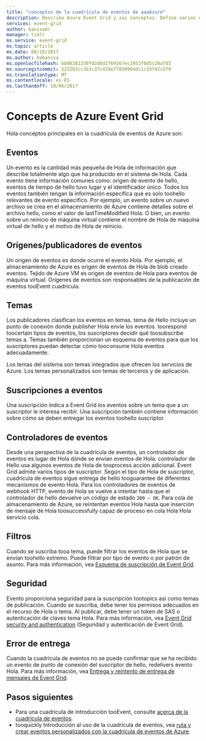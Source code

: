 ```yaml
---
title: "conceptos de la cuadrícula de eventos de aaaAzure"
description: Describe Azure Event Grid y sus conceptos. Define varios componentes clave de Event Grid.
services: event-grid
author: banisadr
manager: timlt
ms.service: event-grid
ms.topic: article
ms.date: 08/10/2017
ms.author: babanisa
ms.openlocfilehash: bb86381330fd2d6d2769167ec1953f0d5c28af85
ms.sourcegitcommit: 523283cc1b3c37c428e77850964dc1c33742c5f0
ms.translationtype: MT
ms.contentlocale: es-ES
ms.lasthandoff: 10/06/2017
---
```

# <a name="concepts-in-azure-event-grid"></a>Concepts de Azure Event Grid

Hola conceptos principales en la cuadrícula de eventos de Azure son:

## <a name="events"></a>Eventos

Un evento es la cantidad más pequeña de Hola de información que describe totalmente algo que ha producido en el sistema de Hola.  Cada evento tiene información comunes como: origen de evento de hello, eventos de tiempo de hello tuvo lugar y el identificador único.  Todos los eventos también tengan la información específica que es solo toohello relevantes de evento específico. Por ejemplo, un evento sobre un nuevo archivo se crea en el almacenamiento de Azure contiene detalles sobre el archivo hello, como el valor de lastTimeModified Hola. O bien, un evento sobre un reinicio de máquina virtual contiene el nombre de Hola de máquina virtual de hello y el motivo de Hola de reinicio.

## <a name="event-sourcespublishers"></a>Orígenes/publicadores de eventos

Un origen de eventos es donde ocurre el evento Hola. Por ejemplo, el almacenamiento de Azure es origen de eventos de Hola de blob creado eventos. Tejido de Azure VM es origen de eventos de Hola para eventos de máquina virtual. Orígenes de eventos son responsables de la publicación de eventos tooEvent cuadrícula.

## <a name="topics"></a>Temas

Los publicadores clasifican los eventos en temas. tema de Hello incluye un punto de conexión donde publisher Hola envíe los eventos. toorespond toocertain tipos de eventos, los suscriptores decidir qué toosubscribe temas a. Temas también proporcionan un esquema de eventos para que los suscriptores puedan detectar cómo tooconsume Hola eventos adecuadamente.

Los temas del sistema son temas integrados que ofrecen los servicios de Azure. Los temas personalizados son temas de terceros y de aplicación.

## <a name="event-subscriptions"></a>Suscripciones a eventos

Una suscripción indica a Event Grid los eventos sobre un tema que a un suscriptor le interesa recibir.  Una suscripción también contiene información sobre cómo se deben entregar los eventos toohello suscriptor.

## <a name="event-handlers"></a>Controladores de eventos

Desde una perspectiva de la cuadrícula de eventos, un controlador de eventos es lugar de Hola dónde se envían eventos de Hola. controlador de Hello usa algunos eventos de Hola de tooprocess acción adicional.  Event Grid admite varios tipos de suscriptor. Según el tipo de Hola de suscriptor, cuadrícula de eventos sigue entrega de hello tooguarantee de diferentes mecanismos de evento Hola.  Para los controladores de eventos de webhook HTTP, evento de Hola se vuelve a intentar hasta que el controlador de hello devuelve un código de estado `200 – OK`. Para cola de almacenamiento de Azure, se reintentan eventos Hola hasta que inserción de mensaje de Hola toosuccessfully capaz de proceso en cola Hola Hola servicio cola.

## <a name="filters"></a>Filtros

Cuando se suscriba tooa tema, puede filtrar los eventos de Hola que se envían toohello extremo. Puede filtrar por tipo de evento o por patrón de asunto. Para más información, vea [Esquema de suscripción de Event Grid](subscription-creation-schema.md).

## <a name="security"></a>Seguridad

Evento proporciona seguridad para la suscripción tootopics así como temas de publicación. Cuando se suscriba, debe tener los permisos adecuados en el recurso de Hola o tema. Al publicar, debe tener un token de SAS o autenticación de claves tema Hola. Para más información, vea [Event Grid security and authentication](security-authentication.md) (Seguridad y autenticación de Event Grid).

## <a name="failed-delivery"></a>Error de entrega

Cuando la cuadrícula de eventos no se puede confirmar que se ha recibido un evento de punto de conexión del suscriptor de hello, redelivers evento Hola. Para más información, vea [Entrega y reintento de entrega de mensajes de Event Grid](delivery-and-retry.md).

## <a name="next-steps"></a>Pasos siguientes

* Para una cuadrícula de introducción tooEvent, consulte [acerca de la cuadrícula de eventos](overview.md).
* tooquickly Introducción al uso de la cuadrícula de eventos, vea [ruta y crear eventos personalizados con la cuadrícula de eventos de Azure](custom-event-quickstart.md).
